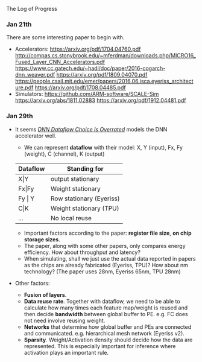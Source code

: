 The Log of Progress

### Jan 21th

There are some interesting paper to begin with.

- Accelerators:
  <https://arxiv.org/pdf/1704.04760.pdf>
  <http://compas.cs.stonybrook.edu/~mferdman/downloads.php/MICRO16_Fused_Layer_CNN_Accelerators.pdf>
  <https://www.cc.gatech.edu/~hadi/doc/paper/2016-cogarch-dnn_weaver.pdf>
  <https://arxiv.org/pdf/1809.04070.pdf>
  <https://people.csail.mit.edu/emer/papers/2016.06.isca.eyeriss_architecture.pdf>
  <https://arxiv.org/pdf/1708.04485.pdf>
- Simulators:
  <https://github.com/ARM-software/SCALE-Sim>
  <https://arxiv.org/abs/1811.02883> <https://arxiv.org/pdf/1912.04481.pdf>

### Jan 29th

- It seems [*DNN Dataflow Choice Is Overrated*](<https://arxiv.org/pdf/1809.04070.pdf>) models the DNN accelerator well.

  - We can represent **dataflow** with their model: X, Y (input), Fx, Fy (weight), C (channel), K (output)

  | Dataflow | Standing for             |
  | -------- | ------------------------ |
  | X\|Y     | output stationary        |
  | Fx\|Fy   | Weight stationary        |
  | Fy \| Y  | Row stationary (Eyeriss) |
  | C\|K     | Weight stationary (TPU)  |
  | ...      | No local reuse           |
  - Important factors according to the paper: **register file size**, **on chip storage sizes**.
  - The paper, along with some other papers, only compares energy efficiency. How about throughput and latency? 
  - When simulating, shall we just use the actual data reported in papers as the chips are already fabricated (Eyeriss, TPU)? How about nm technology? (The paper uses 28nm, Eyeriss 65nm, TPU 28nm)

- Other factors:

  - **Fusion of layers**.
  - **Data reuse rate**. Together with dataflow, we need to be able to calculate how many times each feature map/weight is reused and then decide **bandwidth** between global buffer to PE.  e.g. FC does not need involve reusing weight.
  - **Networks** that determine how global buffer and PEs are connected and communicated. e.g. hierarchical mesh network (Eyeriss v2).
  - **Sparsity**. Weight/Activation density should decide how the data are represented. This is especially important for inference where activation plays an important rule.